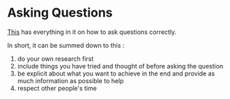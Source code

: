 # Asking Questions
[This](http://www.catb.org/esr/faqs/smart-questions.html) has everything in it on how to ask questions correctly.

In short, it can be summed down to this : 

1. do your own research first
2. include things you have tried and thought of before asking the question
3. be explicit about what you want to achieve in the end and provide as much information as possible to help 
4. respect other people's time



